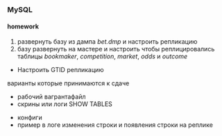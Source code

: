 ### MySQL

#### homework

1. развернуть базу из дампа _bet.dmp_ и настроить репликацию
2. базу развернуть на мастере и настроить чтобы реплицировались таблицы _bookmaker_, _competition_, _market_, _odds_ и _outcome_

* Настроить GTID репликацию

варианты которые принимаются к сдаче
- рабочий вагрантафайл
- скрины или логи SHOW TABLES
* конфиги
* пример в логе изменения строки и появления строки на реплике

